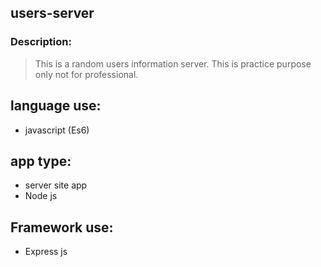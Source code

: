 ## users-server

### Description:
  > This is a random users information server. This is practice purpose only not for professional. 
  
## language use:
  - javascript (Es6)

## app type:
  - server site app
  - Node js
  
## Framework use:
  - Express js
    
